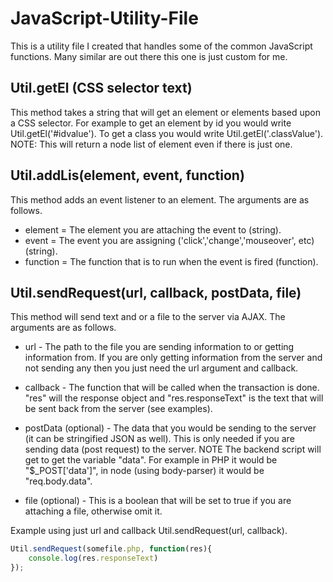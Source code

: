 # JavaScript-Utility-File
This is a utility file I created that handles some of the common JavaScript functions.  Many similar are out there this one is just custom for me.

## Util.getEl (CSS selector text)
This method takes a string that will get an element or elements based upon a CSS selector.  For example to get an element by id you would write Util.getEl('#idvalue').  To get a class you would write Util.getEl('.classValue').  NOTE: This will return a node list of element even if there is just one.

## Util.addLis(element, event, function)
This method adds an event listener to an element.  The arguments are as follows.

* element = The element you are attaching the event to (string).
* event = The event you are assigning ('click','change','mouseover', etc) (string).
* function = The function that is to run when the event is fired (function).

## Util.sendRequest(url, callback, postData, file)
This method will send text and or a file to the server via AJAX.  The arguments are as follows.

* url - The path to the file you are sending information to or getting information from. If you are only getting information from the server and not sending any then you just need the url argument and callback.

* callback  -  The function that will be called when the transaction is done. "res" will the response object and "res.responseText" is the text that will be sent back from the server (see examples).

* postData (optional) - The data that you would be sending to the server (it can be stringified JSON as well).  This is only needed if you are sending data (post request) to the server.  NOTE The backend script will get to get the variable "data".  For example in PHP it would be "$_POST['data']", in node (using body-parser) it would be "req.body.data".

* file (optional) - This is a boolean that will be set to true if you are attaching a file, otherwise omit it.

Example using just url and callback Util.sendRequest(url, callback).

```javascript
Util.sendRequest(somefile.php, function(res){
	console.log(res.responseText)
});
```



